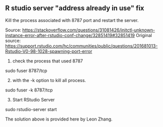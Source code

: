 
## R studio server "address already in use" fix

Kill the process associated with 8787 port and restart the server.

Source: https://stackoverflow.com/questions/31081426/initctl-unknown-instance-error-after-rstudio-conf-change/32851419#32851419
Original source: https://support.rstudio.com/hc/communities/public/questions/201681013-Rstudio-V0-98-1028-spawning-port-error

1) check the process that used 8787

sudo fuser 8787/tcp

2) with the -k option to kill all process.

sudo fuser -k 8787/tcp

3) Start RStudio Server

sudo rstudio-server start

The solution above is provided here by Leon Zhang.
